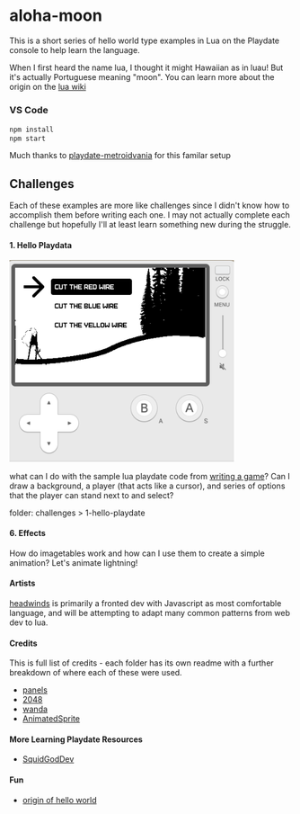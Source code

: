 # aloha-moon

This is a short series of hello world type examples in Lua on the Playdate console to help learn the language.

When I first heard the name lua, I thought it might Hawaiian as in luau! But it's actually Portuguese meaning "moon". You can learn more about the origin on the [lua wiki](<https://en.wikipedia.org/wiki/Lua_(programming_language)>)

### VS Code

```
npm install
npm start
```

Much thanks to [playdate-metroidvania](https://github.com/colingourlay/playdate-metroidvania) for this familar setup

## Challenges

Each of these examples are more like challenges since I didn't know how to accomplish them before writing each one. I may not actually complete each challenge but hopefully I'll at least learn something new during the struggle.

#### 1. Hello Playdata

<img src="./source/challenges/1-hello-playdate/menu.png" style="width: 400px" />

what can I do with the sample lua playdate code from [writing a game](https://sdk.play.date/2.0.3/Inside%20Playdate.html#_writing_a_game)? Can I draw a background, a player (that acts like a cursor), and series of options that the player can stand next to and select?

folder: challenges > 1-hello-playdate

#### 6. Effects

How do imagetables work and how can I use them to create a simple animation? Let's animate lightning!

#### Artists

[headwinds](https://github.com/headwinds) is primarily a fronted dev with Javascript as most comfortable language, and will be attempting to adapt many common patterns from web dev to lua.

#### Credits

This is full list of credits - each folder has its own readme with a further breakdown of where each of these were used.

- [panels](https://github.com/cadin/panels/tree/main)
- [2048](https://github.com/hteumeuleu/2048)
- [wanda](https://www.pinterest.ca/pin/337910778306440720/)
- [AnimatedSprite](https://github.com/Whitebrim/AnimatedSprite)

#### More Learning Playdate Resources

- [SquidGodDev](https://github.com/SquidGodDev)

#### Fun

- [origin of hello world](https://www.tiktok.com/@vscode/video/7275525548443553070?_r=1&_t=8fS168YLR0X)

